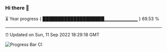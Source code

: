 ### Hi there 👋

⏳ Year progress { ████████████████████▁▁▁▁▁▁▁▁▁▁ } 69.53 %

---

⏰ Updated on Sun, 11 Sep 2022 18:29:18 GMT

![Progress Bar CI](https://github.com/ZhaoGui/ZhaoGui/workflows/Progress%20Bar%20CI/badge.svg)
